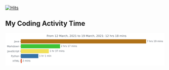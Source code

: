 [![Hits](https://hits.seeyoufarm.com/api/count/incr/badge.svg?url=https%3A%2F%2Fgithub.com%2FRoot-kjh)](https://hits.seeyoufarm.com)

## My Coding Activity Time
<img src="https://github.com/Root-kjh/Root-kjh/blob/master/images/stat.svg" alt="Root-kjh Coding Activity"/>